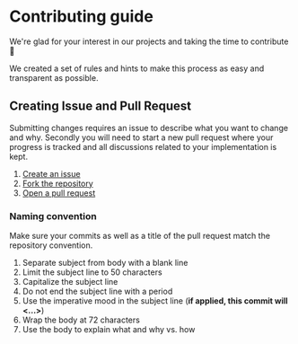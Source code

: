 # Contributing guide

We're glad for your interest in our projects and taking the time to contribute 🧡

We created a set of rules and hints to make this process as easy and transparent as possible.

## Creating Issue and Pull Request

Submitting changes requires an issue to describe what you want to change and why. Secondly you will need to start a new pull request where your progress is tracked and all discussions related to your implementation is kept.
1. [Create an issue](https://github.com/upsidelab/spree_gladly)
2. [Fork the repository](https://github.com/upsidelab/spree_gladly/fork)
3. [Open a pull request](https://github.com/upsidelab/spree_gladly/compare)

### Naming convention

Make sure your commits as well as a title of the pull request match the repository convention.

1. Separate subject from body with a blank line
2. Limit the subject line to 50 characters
3. Capitalize the subject line
4. Do not end the subject line with a period
5. Use the imperative mood in the subject line (**if applied, this commit will <...>**)
6. Wrap the body at 72 characters
7. Use the body to explain what and why vs. how